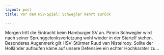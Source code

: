 ```yaml
---
layout: post
title: Vor dem HSV-Spiel: Schwegler kehrt zurück

---
```


Morgen tritt die Eintracht beim Hamburger SV an. Pirmin Schwegler wird nach seiner Sprunggelenksverletzung wohl wieder in der Startelf stehen. Besonderes Augenmerk gilt HSV-Stürmer Ruud van Nistelrooy. Sollte der Holländer auflaufen käme auf unsere Defensive ein echter Hochkaräter zu...


